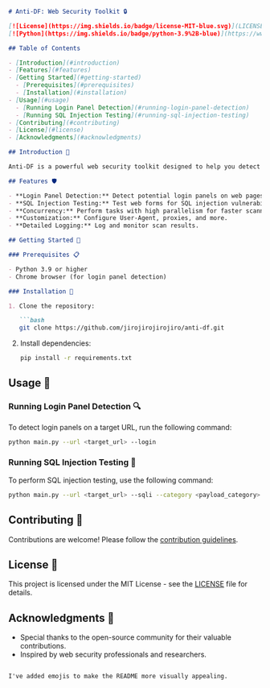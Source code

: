 

```markdown
# Anti-DF: Web Security Toolkit 🔒

[![License](https://img.shields.io/badge/license-MIT-blue.svg)](LICENSE)
[![Python](https://img.shields.io/badge/python-3.9%2B-blue)](https://www.python.org/downloads/)

## Table of Contents

- [Introduction](#introduction)
- [Features](#features)
- [Getting Started](#getting-started)
  - [Prerequisites](#prerequisites)
  - [Installation](#installation)
- [Usage](#usage)
  - [Running Login Panel Detection](#running-login-panel-detection)
  - [Running SQL Injection Testing](#running-sql-injection-testing)
- [Contributing](#contributing)
- [License](#license)
- [Acknowledgments](#acknowledgments)

## Introduction 🚀

Anti-DF is a powerful web security toolkit designed to help you detect and assess security vulnerabilities in web applications. Whether you're a security professional or a developer, this tool provides a comprehensive set of features to enhance the security of your web applications.

## Features 🛡️

- **Login Panel Detection:** Detect potential login panels on web pages.
- **SQL Injection Testing:** Test web forms for SQL injection vulnerabilities.
- **Concurrency:** Perform tasks with high parallelism for faster scanning.
- **Customization:** Configure User-Agent, proxies, and more.
- **Detailed Logging:** Log and monitor scan results.

## Getting Started 🏁

### Prerequisites 📋

- Python 3.9 or higher
- Chrome browser (for login panel detection)

### Installation 💽

1. Clone the repository:

   ```bash
   git clone https://github.com/jirojirojirojiro/anti-df.git
   ```

2. Install dependencies:

   ```bash
   pip install -r requirements.txt
   ```

## Usage 🚀

### Running Login Panel Detection 🔍

To detect login panels on a target URL, run the following command:

```bash
python main.py --url <target_url> --login
```

### Running SQL Injection Testing 💉

To perform SQL injection testing, use the following command:

```bash
python main.py --url <target_url> --sqli --category <payload_category> --inputname <username_input>
```

## Contributing 🤝

Contributions are welcome! Please follow the [contribution guidelines](CONTRIBUTING.md).

## License 📄

This project is licensed under the MIT License - see the [LICENSE](LICENSE) file for details.

## Acknowledgments 🙏

- Special thanks to the open-source community for their valuable contributions.
- Inspired by web security professionals and researchers.
```

I've added emojis to make the README more visually appealing.
